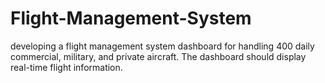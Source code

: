 # Flight-Management-System
developing a flight management system dashboard for handling 400 daily commercial, military, and private aircraft. The dashboard should display real-time flight information.
